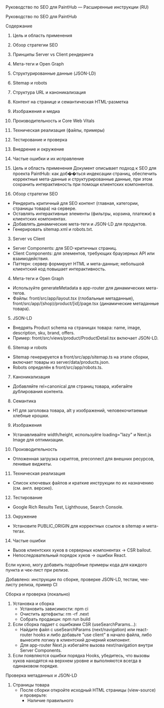 Руководство по SEO для PaintHub — Расширенные инструкции (RU)

Руководство по SEO для PaintHub

Содержание
1. Цель и область применения
2. Обзор стратегии SEO
3. Принципы Server vs Client рендеринга
4. Мета-теги и Open Graph
5. Структурированные данные (JSON-LD)
6. Sitemap и robots
7. Структура URL и каноникализация
8. Контент на странице и семантическая HTML-разметка
9. Изображения и медиа
10. Производительность и Core Web Vitals
11. Техническая реализация (файлы, примеры)
12. Тестирование и проверка
13. Внедрение и окружение
14. Частые ошибки и их исправление

1. Цель и область применения
Документ описывает подход к SEO для проекта PaintHub: как доб��ться индексации страниц, обеспечить корректные мета-данные и структурированные данные, при этом сохранить интерактивность при помощи клиентских компонентов.

2. Обзор стратегии SEO
- Рендерить критичный для SEO контент (главная, категории, страницы товара) на сервере.
- Оставлять интерактивные элементы (фильтры, корзина, платежи) в клиентских компонентах.
- Добавлять динамические мета-теги и JSON-LD для продуктов.
- Генерировать sitemap.xml и robots.txt.

3. Server vs Client
- Server Components: для SEO-критичных страниц.
- Client Components: для элементов, требующих браузерных API или взаимодействия.
- Паттерн: сервер формирует HTML и мета-данные; небольшой клиентский код повышает интерактивность.

4. Мета-теги и Open Graph
- Используйте generateMetadata в app-router для динамических мета-тегов.
- Файлы: front/src/app/layout.tsx (глобальные метаданные), front/src/app/(shop)/product/[id]/page.tsx (динамические метаданные товара).

5. JSON-LD
- Внедрять Product schema на страницах товара: name, image, description, sku, brand, offers.
- Пример: front/src/views/product/ProductDetail.tsx включает JSON-LD.

6. Sitemap и robots
- Sitemap генерируется в front/src/app/sitemap.ts на этапе сборки, включает товары из server/data/products.json.
- Robots определён в front/src/app/robots.ts.

7. Каноникализация
- Добавляйте rel=canonical для страниц товара, избегайте дублирования контента.

8. Семантика
- H1 для заголовка товара, alt у изображений, человекочитаемые хлебные крошки.

9. Изображения
- Устанавливайте width/height, используйте loading="lazy" и Next.js Image для оптимизации.

10. Производительность
- Отложенная загрузка скриптов, preconnect для внешних ресурсов, ленивые виджеты.

11. Техническая реализация
- Список ключевых файлов и краткие инструкции по их назначению (см. англ. версию).

12. Тестирование
- Google Rich Results Test, Lighthouse, Search Console.

13. Окружение
- Установите PUBLIC_ORIGIN для корректных ссылок в sitemap и мета-тегах.

14. Частые ошибки
- Вызов клиентских хуков в серверных компонентах -> CSR bailout.
- Непоследовательный порядок хуков -> ошибки React.

Если нужно, могу добавить подробные примеры кода для каждого пункта и чек-лист при релизе.



Добавлено: инструкции по сборке, проверке JSON-LD, тестам, чек-листу релиза, пример CI

Сборка и проверка (локально)
1. Установка и сборка
   - Установить зависимости: npm ci
   - Очистить артефакты: rm -rf .next
   - Собрать продакшн: npm run build
2. Если сборка падает с ошибками CSR (useSearchParams...):
   - Найдите файл с useSearchParams (next/navigation) или react-router hooks и либо добавьте "use client" в начало файла, либо вынесите логику в клиентский дочерний компонент.
   - Для app-router Next.js избегайте вызова next/navigation внутри Server Components.
3. Если появляются ошибки порядка Hooks, убедитесь, что вызовы хуков находятся на верхнем уровне и выполняются всегда в одинаковом порядке.

Проверка метаданных и JSON-LD
1. Страницы товара
   - После сборки откройте исходный HTML страницы (view-source) и проверьте:
     - Наличие правильного <title>
     - Наличие <meta name="description">
     - Open Graph теги (og:title, og:description, og:image)
     - Наличие <link rel="canonical"> с корректным URL
     - Скрипт <script type="application/ld+json"> с Product schema
2. Используйте Google Rich Results Test для проверки JSON-LD.
3. Используйте Lighthouse для оценки SEO и производительности.

Тестирование
1. Ручные проверки
   - Убедиться что source HTML содержит metadata (view-source). Можно проверить curl: curl -sL https://your-site/product/<slug> | grep "<title>"
2. Автоматизация в CI
   - В CI добавьте шаги: npm run build �� затем headless Lighthouse (или treosh action).

Чек-лист релиза (минимум)
- [ ] npm ci && rm -rf .next && npm run build (успешно)
- [ ] sitemap.xml содержит ссылки на продукты
- [ ] robots.txt доступен и корректен
- [ ] Пример страницы товара проходит проверку JSON-LD
- [ ] Критичные страницы проходят порог Lighthouse (настройки порогов можно задать)
- [ ] PUBLIC_ORIGIN установлен для продакшн окружения

Пример CI (GitHub Actions)
- name: Build and SEO checks
  on: [push]
  jobs:
    build:
      runs-on: ubuntu-latest
      steps:
        - uses: actions/checkout@v4
        - name: Install
          run: npm ci
        - name: Build
          run: npm run build
        - name: Run Lighthouse CI
          uses: treosh/lighthouse-ci-action@v8
          with:
            urls: |
              http://localhost:8080/
              http://localhost:8080/product/paint-p1
            configPath: ./lighthouserc.json

JSON-LD best practices
- Полный offers объект: price, priceCurrency, availability, url.
- Сохраняйте канонические URL в offers.url
- Не дубл��руйте неверно сущности в structured data

Частые ошибки и их решения
- CSR bailout: useSearchParams() should be wrapped in a suspense boundary — вынесите hook в клиентский компонент.
- Hooks order error: убедитесь что хуки вызываются в одном и том же порядке.
- "<Html> should not be imported outside of pages/_document": избегайте использования internal next/document APIs или контекстов вне _document.

Если хотите, могу добавить workflow YAML и пример lighthouserc.json в репозиторий — скажите, нужно ли добавить их сейчас.
